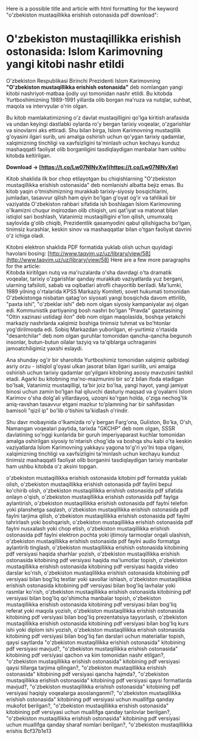 
 Here is a possible title and article with html formatting for the keyword "o'zbekiston mustaqillikka erishish ostonasida pdf download":  
# O'zbekiston mustaqillikka erishish ostonasida: Islom Karimovning yangi kitobi nashr etildi
 
O'zbekiston Respublikasi Birinchi Prezidenti Islom Karimovning **"O'zbekiston mustaqillikka erishish ostonasida"** deb nomlangan yangi kitobi nashriyot-matbaa ijodiy uyi tomonidan nashr etildi. Bu kitobda Yurtboshimizning 1989-1991 yillarda olib borgan ma'ruza va nutqlar, suhbat, maqola va intervyular o'rin olgan.
 
Bu kitob mamlakatimizning o'z davlat mustaqilligini qo'lga kiritish arafasida va undan keyingi dastlabki oylarda ro'y bergan tarixiy voqealar, o'zgarishlar va sinovlarni aks ettiradi. Shu bilan birga, Islom Karimovning mustaqillik g'oyasini ilgari surib, uni amalga oshirish uchun qo'ygan tarixiy qadamlar, xalqimizning tinchligi va xavfsizligini ta'minlash uchun kechayu kunduz mashaqqatli faoliyat olib borganligini tasdiqlaydigan manbalar ham ushbu kitobda keltirilgan.
 
**Download → [https://t.co/Lw07NINvXw](https://t.co/Lw07NINvXw)**


 
Kitob shaklida ilk bor chop etilayotgan bu chiqishlarning "O'zbekiston mustaqillikka erishish ostonasida" deb nomlanishi albatta bejiz emas. Bu kitob yaqin o'tmishimizning murakkab tarixiy-siyosiy bosqichlarini, jumladan, tasavvur qilish ham qiyin bo'lgan g'oyat og'ir va tahlikali bir vaziyatda O'zbekiston rahbari sifatida ish boshlagan Islom Karimovning o'lkamizni chuqur inqirozdan olib chiqish, uni qat'iyat va matonat bilan istiqlol sari boshlash, Vatanimiz mustaqilligini e'lon qilish, umumxalq saylovida g'olib chiqib, Prezidentlik qasamyodini qabul qilishigacha bo'lgan, tinimsiz kurashlar, keskin sinov va mashaqqatlar bilan o'tgan faoliyat davrini o'z ichiga oladi.
 
Kitobni elektron shaklida PDF formatida yuklab olish uchun quyidagi havolani bosing: [http://www.taqvim.uz/uz/library/view/58](http://www.taqvim.uz/uz/library/view/58)
  Here are a few more paragraphs for the article:  
Kitobda kiritilgan nutq va ma'ruzalarda o'sha davrdagi o'ta dramatik voqealar, tarixiy o'zgarishlar qanday murakkab vaziyatlarda yuz bergani, ularning tafsiloti, sabab va oqibatlari atrofli chayoritib beriladi. Ma'lumki, 1989 yilning o'rtalarida KPSS Markaziy Komiteti, sovet hukumati tomonidan O'zbekistonga nisbatan qatag'on siyosati yangi bosqichda davom ettirilib, "paxta ishi", "o'zbeklar ishi" deb nom olgan siyosiy kampaniyalar avj olgan edi. Kommunistik partiyaning bosh nashri bo'lgan "Pravda" gazetasining "Oltin xazinasi ustidagi ilon" deb nom olgan maqolasida, boshqa yetakchi markaziy nashrlarda xalqimiz boshiga tinimsiz tuhmat va bo'htonlar yog'dirilmoqda edi. Sobiq Markazdan yuborilgan, el-yurtimiz o'rtasida "desantchilar" deb nom olgan guruhlar tomonidan qancha-qancha begunoh insonlar, butun-butun oilalar tazyiq va ta'qiblarga uchraganini jamoatchiligimiz yaxshi eslaydi.
 
Ana shunday og'ir bir sharoitda Yurtboshimiz tomonidan xalqimiz qalbidagi asriy orzu - istiqlol g'oyasi ulkan jasorat bilan ilgari surilib, uni amalga oshirish uchun tarixiy qadamlar qo'yilgani kitobning asosiy mavzusini tashkil etadi. Agarki bu kitobning ma'no-mazmunini bir so'z bilan ifoda etadigan bo'lsak, Vatanimiz mustaqilligi, ta'bir joiz bo'lsa, yangi hayot, yangi jamiyat binosi uchun zamin bo'lgan hal qiluvchi dasturiy maqsad va g'oyalarni Islom Karimov o'sha dolg'ali yillardayoq, uzoqni ko'rgan holda, o'ziga nechog'lik aniq-ravshan tasavvur etgani mazkur to'plamning har bir sahifasidan bamisoli "qizil ip" bo'lib o'tishini ta'kidlash o'rindir.
 
Shu davr mobaynida o'lkamizda ro'y bergan Farg'ona, Guliston, Bo'ka, O'sh, Namangan voqealari paytida, tarixda "GKCHP" deb nom olgan, SSSR davlatining so'nggi kunlarida bir guruh imperiyaparast kuchlar tomonidan amalga oshirilgan siyosiy to'ntarish chog'ida va boshqa shu kabi o'ta keskin vaziyatlarda Islom Karimovning yakkayu yagona to'g'ri yo'lni topa olgani, xalqimizning tinchligi va xavfsizligini ta'minlash uchun kechayu kunduz tinimsiz mashaqqatli faoliyat olib borganini tasdiqlaydigan tarixiy manbalar ham ushbu kitobda o'z aksini topgan.
 
o'zbekiston mustaqillikka erishish ostonasida kitobini pdf formatda yuklab olish,  o'zbekiston mustaqillikka erishish ostonasida pdf faylini bepul ko'chirib olish,  o'zbekiston mustaqillikka erishish ostonasida pdf sifatida onlayn o'qish,  o'zbekiston mustaqillikka erishish ostonasida pdf faylga aylantirish,  o'zbekiston mustaqillikka erishish ostonasida pdf faylni telefon yoki planshetga saqlash,  o'zbekiston mustaqillikka erishish ostonasida pdf faylni tarjima qilish,  o'zbekiston mustaqillikka erishish ostonasida pdf faylni tahrirlash yoki boshqarish,  o'zbekiston mustaqillikka erishish ostonasida pdf faylni nusxalash yoki chop etish,  o'zbekiston mustaqillikka erishish ostonasida pdf faylni elektron pochta yoki ijtimoiy tarmoqlar orqali ulashish,  o'zbekiston mustaqillikka erishish ostonasida pdf faylni audio formatga aylantirib tinglash,  o'zbekiston mustaqillikka erishish ostonasida kitobining pdf versiyasi haqida sharhlar yozish,  o'zbekiston mustaqillikka erishish ostonasida kitobining pdf versiyasi haqida ma'lumotlar topish,  o'zbekiston mustaqillikka erishish ostonasida kitobining pdf versiyasi haqida video darslar ko'rish,  o'zbekiston mustaqillikka erishish ostonasida kitobining pdf versiyasi bilan bog'liq testlar yoki savollar ishlash,  o'zbekiston mustaqillikka erishish ostonasida kitobining pdf versiyasi bilan bog'liq lavhalar yoki rasmlar ko'rish,  o'zbekiston mustaqillikka erishish ostonasida kitobining pdf versiyasi bilan bog'liq qo'shimcha manbalar topish,  o'zbekiston mustaqillikka erishish ostonasida kitobining pdf versiyasi bilan bog'liq referat yoki maqola yozish,  o'zbekiston mustaqillikka erishish ostonasida kitobining pdf versiyasi bilan bog'liq prezentatsiya tayyorlash,  o'zbekiston mustaqillikka erishish ostonasida kitobining pdf versiyasi bilan bog'liq kurs ishi yoki diplom ishi yozish,  o'zbekiston mustaqillikka erishish ostonasida kitobining pdf versiyasi bilan bog'liq fan darslari uchun materiallar topish,  qaysi saytlarda "o'zbekiston mustaqillikka erishish ostonasida" kitobining pdf versiyasi mavjud?,  "o'zbekiston mustaqillikka erishish ostonasida" kitobining pdf versiyasi qachon va kim tomonidan nashr etilgan?,  "o'zbekiston mustaqillikka erishish ostonasida" kitobining pdf versiyasi qaysi tillarga tarjima qilingan?,  "o'zbekiston mustaqillikka erishish ostonasida" kitobining pdf versiyasi qancha hajmda?,  "o'zbekiston mustaqillikka erishish ostonasida" kitobining pdf versiyasi qaysi formatlarda mavjud?,  "o'zbekiston mustaqillikka erishish ostonasida" kitobining pdf versiyasi haqiqiy voqealarga asoslanganmi?,  "o'zbekiston mustaqillikka erishish ostonasida" kitobining pdf versiyasi uchun muallifga qanday mukofot berilgan?,  "o'zbekiston mustaqillikka erishish ostonasida" kitobining pdf versiyasi uchun muallifga qanday tanlovlar berilgan?,  "o'zbekiston mustaqillikka erishish ostonasida" kitobining pdf versiyasi uchun muallifga qanday sharaf nomlari berilgan?,  "o'zbekiston mustaqillikka erishis
 8cf37b1e13
 
